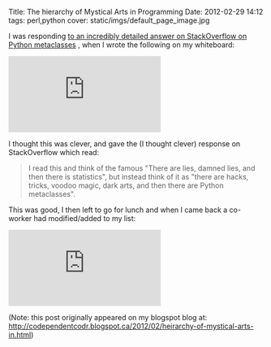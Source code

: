 Title: The hierarchy of Mystical Arts in Programming
Date: 2012-02-29 14:12
tags: perl,python
cover: static/imgs/default_page_image.jpg

I was responding
[to an incredibly detailed answer on StackOverflow on Python metaclasses](http://stackoverflow.com/questions/100003/what-is-a-metaclass-in-python)
, when I wrote the following on my whiteboard:

![original whiteboard contents](http://desmond.imageshack.us/Himg809/scaled.php?server=809&filename=imag0638j.jpg&res=crop)

I thought this was clever, and gave the (I thought clever) response on StackOverflow which read:

> I read this and think of the famous "There are lies, damned lies, and then there is statistics", but instead think of
it as "there are hacks, tricks, voodoo magic, dark arts, and then there are Python metaclasses".

This was good, I then left to go for lunch and when I came back a co-worker had modified/added to my list:

![updated whiteboard contents](http://desmond.imageshack.us/Himg196/scaled.php?server=196&filename=imag0637x.jpg&res=crop)

(Note: this post originally appeared on my blogspot blog at: <http://codependentcodr.blogspot.ca/2012/02/heirarchy-of-mystical-arts-in.html>)
